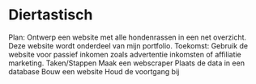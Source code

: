 # Diertastisch
Plan: Ontwerp een website met alle hondenrassen in een net overzicht. Deze website wordt onderdeel van mijn portfolio. Toekomst: Gebruik de website voor passief inkomen zoals advertentie inkomsten of affiliatie marketing.  Taken/Stappen Maak een webscraper Plaats de data in een database Bouw een website Houd de voortgang bij 
